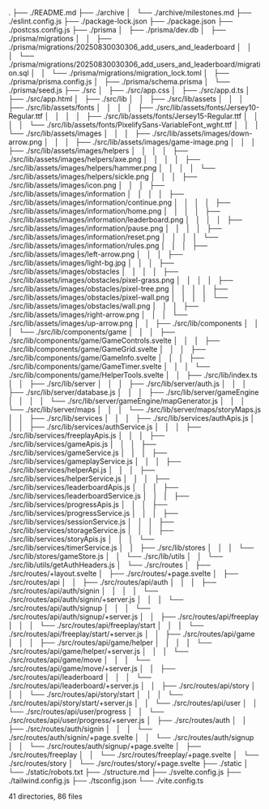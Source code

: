 .
├── ./README.md
├── ./archive
│   └── ./archive/milestones.md
├── ./eslint.config.js
├── ./package-lock.json
├── ./package.json
├── ./postcss.config.js
├── ./prisma
│   ├── ./prisma/dev.db
│   ├── ./prisma/migrations
│   │   ├── ./prisma/migrations/20250830030306_add_users_and_leaderboard
│   │   │   └── ./prisma/migrations/20250830030306_add_users_and_leaderboard/migration.sql
│   │   └── ./prisma/migrations/migration_lock.toml
│   ├── ./prisma/prisma.config.js
│   ├── ./prisma/schema.prisma
│   └── ./prisma/seed.js
├── ./src
│   ├── ./src/app.css
│   ├── ./src/app.d.ts
│   ├── ./src/app.html
│   ├── ./src/lib
│   │   ├── ./src/lib/assets
│   │   │   ├── ./src/lib/assets/fonts
│   │   │   │   ├── ./src/lib/assets/fonts/Jersey10-Regular.ttf
│   │   │   │   ├── ./src/lib/assets/fonts/Jersey15-Regular.ttf
│   │   │   │   └── ./src/lib/assets/fonts/PixelifySans-VariableFont_wght.ttf
│   │   │   └── ./src/lib/assets/images
│   │   │       ├── ./src/lib/assets/images/down-arrow.png
│   │   │       ├── ./src/lib/assets/images/game-image.png
│   │   │       ├── ./src/lib/assets/images/helpers
│   │   │       │   ├── ./src/lib/assets/images/helpers/axe.png
│   │   │       │   ├── ./src/lib/assets/images/helpers/hammer.png
│   │   │       │   └── ./src/lib/assets/images/helpers/sickle.png
│   │   │       ├── ./src/lib/assets/images/icon.png
│   │   │       ├── ./src/lib/assets/images/information
│   │   │       │   ├── ./src/lib/assets/images/information/continue.png
│   │   │       │   ├── ./src/lib/assets/images/information/home.png
│   │   │       │   ├── ./src/lib/assets/images/information/leaderboard.png
│   │   │       │   ├── ./src/lib/assets/images/information/pause.png
│   │   │       │   ├── ./src/lib/assets/images/information/reset.png
│   │   │       │   └── ./src/lib/assets/images/information/rules.png
│   │   │       ├── ./src/lib/assets/images/left-arrow.png
│   │   │       ├── ./src/lib/assets/images/light-bg.jpg
│   │   │       ├── ./src/lib/assets/images/obstacles
│   │   │       │   ├── ./src/lib/assets/images/obstacles/pixel-grass.png
│   │   │       │   ├── ./src/lib/assets/images/obstacles/pixel-tree.png
│   │   │       │   ├── ./src/lib/assets/images/obstacles/pixel-wall.png
│   │   │       │   └── ./src/lib/assets/images/obstacles/wall.png
│   │   │       ├── ./src/lib/assets/images/right-arrow.png
│   │   │       └── ./src/lib/assets/images/up-arrow.png
│   │   ├── ./src/lib/components
│   │   │   └── ./src/lib/components/game
│   │   │       ├── ./src/lib/components/game/GameControls.svelte
│   │   │       ├── ./src/lib/components/game/GameGrid.svelte
│   │   │       ├── ./src/lib/components/game/GameInfo.svelte
│   │   │       ├── ./src/lib/components/game/GameTimer.svelte
│   │   │       └── ./src/lib/components/game/HelperTools.svelte
│   │   ├── ./src/lib/index.ts
│   │   ├── ./src/lib/server
│   │   │   ├── ./src/lib/server/auth.js
│   │   │   ├── ./src/lib/server/database.js
│   │   │   ├── ./src/lib/server/gameEngine
│   │   │   │   └── ./src/lib/server/gameEngine/mapGenerator.js
│   │   │   └── ./src/lib/server/maps
│   │   │       └── ./src/lib/server/maps/storyMaps.js
│   │   ├── ./src/lib/services
│   │   │   ├── ./src/lib/services/authApis.js
│   │   │   ├── ./src/lib/services/authService.js
│   │   │   ├── ./src/lib/services/freeplayApis.js
│   │   │   ├── ./src/lib/services/gameApis.js
│   │   │   ├── ./src/lib/services/gameService.js
│   │   │   ├── ./src/lib/services/gameplayService.js
│   │   │   ├── ./src/lib/services/helperApi.js
│   │   │   ├── ./src/lib/services/helperService.js
│   │   │   ├── ./src/lib/services/leaderboardApis.js
│   │   │   ├── ./src/lib/services/leaderboardService.js
│   │   │   ├── ./src/lib/services/progressApis.js
│   │   │   ├── ./src/lib/services/progressService.js
│   │   │   ├── ./src/lib/services/sessionService.js
│   │   │   ├── ./src/lib/services/storageService.js
│   │   │   ├── ./src/lib/services/storyApis.js
│   │   │   └── ./src/lib/services/timerService.js
│   │   ├── ./src/lib/stores
│   │   │   └── ./src/lib/stores/gameStore.js
│   │   └── ./src/lib/utils
│   │       └── ./src/lib/utils/getAuthHeaders.js
│   └── ./src/routes
│       ├── ./src/routes/+layout.svelte
│       ├── ./src/routes/+page.svelte
│       ├── ./src/routes/api
│       │   ├── ./src/routes/api/auth
│       │   │   ├── ./src/routes/api/auth/signin
│       │   │   │   └── ./src/routes/api/auth/signin/+server.js
│       │   │   └── ./src/routes/api/auth/signup
│       │   │       └── ./src/routes/api/auth/signup/+server.js
│       │   ├── ./src/routes/api/freeplay
│       │   │   └── ./src/routes/api/freeplay/start
│       │   │       └── ./src/routes/api/freeplay/start/+server.js
│       │   ├── ./src/routes/api/game
│       │   │   ├── ./src/routes/api/game/helper
│       │   │   │   └── ./src/routes/api/game/helper/+server.js
│       │   │   └── ./src/routes/api/game/move
│       │   │       └── ./src/routes/api/game/move/+server.js
│       │   ├── ./src/routes/api/leaderboard
│       │   │   └── ./src/routes/api/leaderboard/+server.js
│       │   ├── ./src/routes/api/story
│       │   │   └── ./src/routes/api/story/start
│       │   │       └── ./src/routes/api/story/start/+server.js
│       │   └── ./src/routes/api/user
│       │       └── ./src/routes/api/user/progress
│       │           └── ./src/routes/api/user/progress/+server.js
│       ├── ./src/routes/auth
│       │   ├── ./src/routes/auth/signin
│       │   │   └── ./src/routes/auth/signin/+page.svelte
│       │   └── ./src/routes/auth/signup
│       │       └── ./src/routes/auth/signup/+page.svelte
│       ├── ./src/routes/freeplay
│       │   └── ./src/routes/freeplay/+page.svelte
│       └── ./src/routes/story
│           └── ./src/routes/story/+page.svelte
├── ./static
│   └── ./static/robots.txt
├── ./structure.md
├── ./svelte.config.js
├── ./tailwind.config.js
├── ./tsconfig.json
└── ./vite.config.ts

41 directories, 86 files
